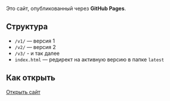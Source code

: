 Это сайт, опубликованный через **GitHub Pages**.

## Структура
- `/v1/` — версия 1
- `/v2/` — версия 2
- `/v3/` - и так далее
- `index.html` — редирект на активную версию в папке `latest` 

## Как открыть
[Открыть сайт]([https://username.github.io/latest/](https://igor617.github.io/cc-simulator_vers_2/latest/))
